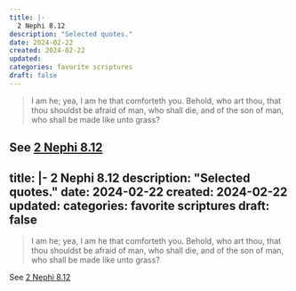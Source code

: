 ```yaml
---
title: |-
  2 Nephi 8.12
description: "Selected quotes."
date: 2024-02-22
created: 2024-02-22
updated: 
categories: favorite scriptures
draft: false
---
```


> I am he; yea, I am he that comforteth you. Behold, who art thou, that thou shouldst be afraid of man, who shall die, and of the son of man, who shall be made like unto grass?

See [2 Nephi 8.12](https://www.churchofjesuschrist.org/study/scriptures/bofm/2-ne/8?id=p12&lang=eng#p12)
---
title: |-
  2 Nephi 8.12
description: "Selected quotes."
date: 2024-02-22
created: 2024-02-22
updated: 
categories: favorite scriptures
draft: false
---

> I am he; yea, I am he that comforteth you. Behold, who art thou, that thou shouldst be afraid of man, who shall die, and of the son of man, who shall be made like unto grass?

See [2 Nephi 8.12](https://www.churchofjesuschrist.org/study/scriptures/bofm/2-ne/8?id=p12&lang=eng#p12)